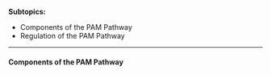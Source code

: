 **Subtopics:**
- Components of the PAM Pathway
- Regulation of the PAM Pathway

---
#### **Components of the PAM Pathway**
